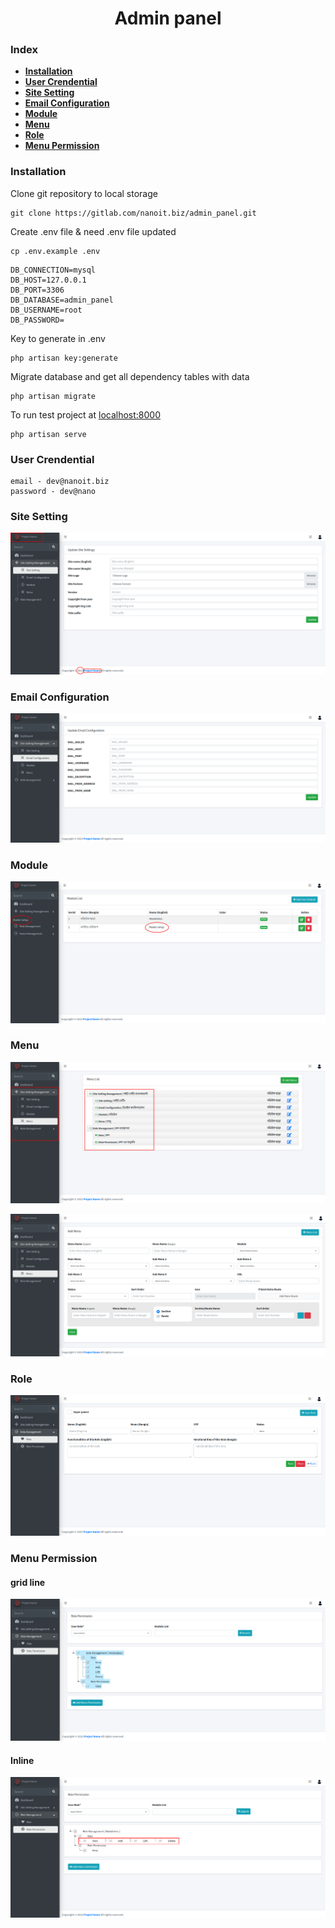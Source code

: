  <h1 align='center'>Admin panel</h1>

<h3>Index</h3>

- **[Installation](#Installation)**
- **[User Crendential](#UserCrendential)**
- **[Site Setting](#SiteSetting)**
- **[Email Configuration](#EmailConfiguration)**
- **[Module](#Module)**
- **[Menu](#Menu)**
- **[Role](#Role)**
- **[Menu Permission](#MenuPermission)**

 <h3 id="Installation">Installation</h3>

Clone git repository to local storage
```
git clone https://gitlab.com/nanoit.biz/admin_panel.git
```
Create .env file & need .env file updated
```
cp .env.example .env
```
```
DB_CONNECTION=mysql
DB_HOST=127.0.0.1
DB_PORT=3306
DB_DATABASE=admin_panel
DB_USERNAME=root
DB_PASSWORD=
```
Key to generate in .env
```
php artisan key:generate
```
Migrate database and get all dependency tables with data
```
php artisan migrate
```
To run test project at [localhost:8000](http://localhost:8000)
```
php artisan serve
```
<h3 id="UserCrendential">User Crendential</h3>

```
email - dev@nanoit.biz
password - dev@nano
```

<h3 id="SiteSetting">Site Setting</h3>

![Site Setting](public/markdown/site_setting.png)

<h3 id="EmailConfiguration">Email Configuration</h3>

![Email Configuration](public/markdown/email_config.png)

<h3 id="Module">Module</h3>

![Module](public/markdown/module.png)

<h3 id="Menu">Menu</h3>

![MenuList](public/markdown/menu_list.png)

![MenuAdd](public/markdown/menu_add.png)

<h3 id="RoleAdd">Role</h3>

![RoleAdd](public/markdown/role_add.png)

<h3 id="MenuPermission">Menu Permission</h3>

#### grid line

![MenuPermission](public/markdown/menu_permission.png)

#### Inline

![MenuPermissionInline](public/markdown/menu_permission_inline.png)
